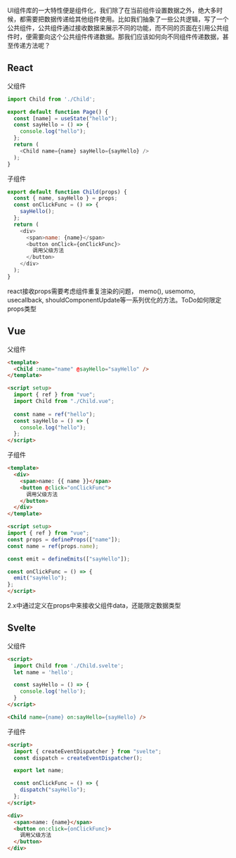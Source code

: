 UI组件库的一大特性便是组件化，我们除了在当前组件设置数据之外，绝大多时候，都需要把数据传递给其他组件使用。比如我们抽象了一些公共逻辑，写了一个公共组件，公共组件通过接收数据来展示不同的功能，而不同的页面在引用公共组件时，便需要向这个公共组件传递数据。那我们应该如何向不同组件传递数据，甚至传递方法呢？

## React

父组件

```javascript
import Child from './Child';

export default function Page() {
  const [name] = useState("hello");
  const sayHello = () => {
    console.log("hello");
  };
  return (
    <Child name={name} sayHello={sayHello} />
  );
}
```

子组件

```javascript
export default function Child(props) {
  const { name, sayHello } = props;
  const onClickFunc = () => {
    sayHello();
  };
  return (
    <div>
      <span>name: {name}</span>
      <button onClick={onClickFunc}>
        调用父级方法
      </button>
    </div>
  );
}
```

react接收props需要考虑组件重复渲染的问题， memo(), usemomo, usecallback, shouldComponentUpdate等一系列优化的方法。ToDo如何限定props类型

## Vue

父组件

```html
<template>
  <Child :name="name" @sayHello="sayHello" />
</template>

<script setup>
  import { ref } from "vue";
  import Child from "./Child.vue";
  
  const name = ref("hello");
  const sayHello = () => {
    console.log("hello");
  };
</script>
```

子组件

```html
<template>
  <div>
    <span>name: {{ name }}</span>
    <button @click="onClickFunc">
      调用父级方法
    </button>
  </div>
</template>

<script setup>
import { ref } from "vue";
const props = defineProps(["name"]);
const name = ref(props.name);

const emit = defineEmits(["sayHello"]);

const onClickFunc = () => {
  emit("sayHello");
};
</script>

```

2.x中通过定义在props中来接收父组件data，还能限定数据类型

## Svelte

父组件

```html
<script>
  import Child from './Child.svelte';
  let name = 'hello';

  const sayHello = () => {
    console.log('hello');
  }
</script>

<Child name={name} on:sayHello={sayHello} />
```

子组件

```html
<script>
  import { createEventDispatcher } from "svelte";
  const dispatch = createEventDispatcher();

  export let name;

  const onClickFunc = () => {
    dispatch("sayHello");
  };
</script>

<div>
  <span>name: {name}</span>
  <button on:click={onClickFunc}>
    调用父级方法
  </button>
</div>

```
